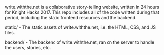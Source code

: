 <!--Property of Jordan Gamache and Benjamin Straw-->
write.withthe.net is a collaborative story-telling website, written in 24 hours for Knight Hacks 2017. This repo includes all of the code written during that period, including the static frontend resources and the backend.


static/ - The static assets of write.withthe.net, i.e. the HTML, CSS, and JS files.

backend/ - The backend of write.withthe.net, ran on the server to handle the users, stories, etc.
